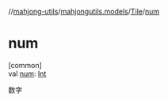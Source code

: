 //[mahjong-utils](../../../index.md)/[mahjongutils.models](../index.md)/[Tile](index.md)/[num](num.md)

# num

[common]\
val [num](num.md): [Int](https://kotlinlang.org/api/latest/jvm/stdlib/kotlin/-int/index.html)

数字
